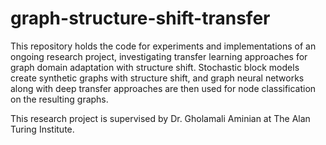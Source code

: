 # graph-structure-shift-transfer

This repository holds the code for experiments and implementations of an ongoing research project, investigating transfer learning approaches for graph domain adaptation with structure shift. Stochastic block models create synthetic graphs with structure shift, and graph neural networks along with deep transfer approaches are then used for node classification on the resulting graphs.

This research project is supervised by Dr. Gholamali Aminian at The Alan Turing Institute.
